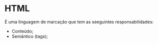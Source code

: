 # HTML


É uma linguagem de marcação que tem as seeguintes responsabilidades:

- Conteúdo;
- Semântico (tags);


